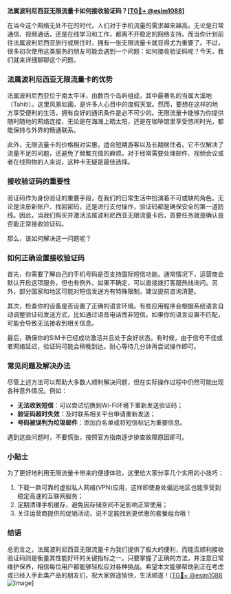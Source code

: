 **法属波利尼西亚无限流量卡如何接收验证码？[[TG💪+ @esim1088](https://t.me/s/esim1088)]**

在当今这个网络无处不在的时代，人们对于手机流量的需求越来越高。无论是日常通信、视频通话，还是在线学习和工作，都离不开稳定的网络支持。而当你计划前往法属波利尼西亚旅行或居住时，拥有一张无限流量卡就显得尤为重要了。不过，很多初次使用这类服务的朋友可能会遇到一个问题：如何接收验证码呢？今天，我们就来详细聊聊这个问题。

### 法属波利尼西亚无限流量卡的优势

法属波利尼西亚位于南太平洋，由数百个岛屿组成，其中最著名的当属大溪地（Tahiti）。这里风景如画，是许多人心目中的度假天堂。然而，要想在这样的地方享受便利的生活，拥有良好的通讯条件是必不可少的。无限流量卡能够为你提供随时随地的网络连接，无论是在海滩上晒太阳，还是在咖啡馆里享受悠闲时光，都能保持与外界的畅通联系。

此外，无限流量卡的价格相对实惠，适合短期游客以及长期居住者。它不仅解决了流量不足的问题，还避免了频繁充值的麻烦。对于经常需要处理邮件、视频会议或者在线购物的人来说，这种卡无疑是最佳选择。

### 接收验证码的重要性

验证码作为身份验证的重要手段，在我们的日常生活中扮演着不可或缺的角色。无论是注册新账户、找回密码，还是进行支付操作，验证码都是确保安全的第一道防线。因此，当我们购买并激活法属波利尼西亚无限流量卡后，首要任务就是确认是否能正常接收验证码。

那么，该如何解决这一问题呢？

### 如何正确设置接收验证码

首先，你需要了解自己的手机号码是否支持国际短信功能。通常情况下，运营商会默认开启这项服务，但也有例外。如果不确定，可以直接拨打客服热线询问。另外，部分国家和地区可能对短信发送方有特殊限制，建议提前咨询清楚。

其次，检查你的设备是否设置了正确的语言环境。有些应用程序会根据系统语言自动调整验证码发送方式，比如通过语音电话而非短信。如果你的语言设置不匹配，可能会导致无法接收到相关信息。

最后，确保你的SIM卡已经成功激活并且处于良好状态。有时候，由于信号不佳或者网络延迟，验证码可能会稍晚到达。耐心等待几分钟再尝试操作即可。

### 常见问题及解决办法

尽管上述方法可以帮助大多数人顺利解决问题，但在实际操作过程中仍然可能出现各种意外情况。例如：

- **无法收到短信**：可以尝试切换到Wi-Fi环境下重新发送验证码；
- **验证码超时失效**：及时联系相关平台申请重新发送；
- **号码被误判为垃圾邮件**：添加白名单或将短信标记为重要信息。

遇到这些问题时，不要慌张，按照官方指南逐步排查故障原因即可。

### 小贴士

为了更好地利用无限流量卡带来的便捷体验，这里给大家分享几个实用的小技巧：

1. 下载一款可靠的虚拟私人网络(VPN)应用，这样即使身处偏远地区也能享受到稳定高速的互联网服务；
2. 定期清理手机缓存，避免因存储空间不足影响正常使用；
3. 关注运营商提供的促销活动，说不定能找到更优惠的套餐组合哦！

### 结语

总而言之，法属波利尼西亚无限流量卡为我们提供了极大的便利，而能否顺利接收验证码则是衡量其性能好坏的关键指标之一。只要掌握了正确的方法，并注意日常维护保养，相信每位用户都能够轻松应对各种挑战。希望本文能够帮助到正在考虑或已经入手此类产品的朋友们，祝大家旅途愉快，生活顺遂！[[TG💪+ @esim1088](https://t.me/s/esim1088) ![Image](https://i.postimg.cc/4NQfJmqS/Snipaste-2025-05-13-00-14-12.png)]